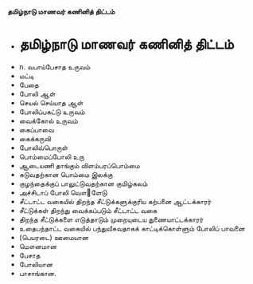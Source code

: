 **தமிழ்நாடு மாணவர் கணினித் திட்டம்**
- # தமிழ்நாடு மாணவர் கணினித் திட்டம்
- n. வபாய்பேசாத உருவம்
- மட்டி
- பேதை
- போலி ஆள்
- செயல் செய்யாத ஆள்
- போலிப்பகட்டு உருவம்
- வைக்கோல் உருவம்
- கைப்பாவை
- கைக்கருவி
- போலிவ்பொருள்
- பொம்மைப்போலி உரு
- ஆடையணி தாங்கும் விளம்பரப்பொம்மை
- சுடுவதற்கான பொம்மை இலக்கு
- குழந்தைக்குப் பாலுட்டுவதற்கான குமிழ்கலம்
- அச்சிடாப் போலி வௌ஢ளேடு
- சீட்டாட்ட வகையில் திறந்த சீட்டுக்களுக்குரிய கற்பனை ஆட்டக்காரர்
- சீட்டுக்கள் திறந்து வைக்கப்படும் சீட்டாட்ட வகை
- திறந்த சீட்டுக்களை எடுத்தாடும் முறையுடைய துணையாட்டக்காரர்
- உதைபந்தாட்ட வகையில் பந்துவீசுவதாகக் காட்டிக்கொள்ளும் போலிப் பாவனை
- (பெயரடை) ஊமையான
- மௌனமான
- பேசாத
- போலியான
- பாசாங்கான.

